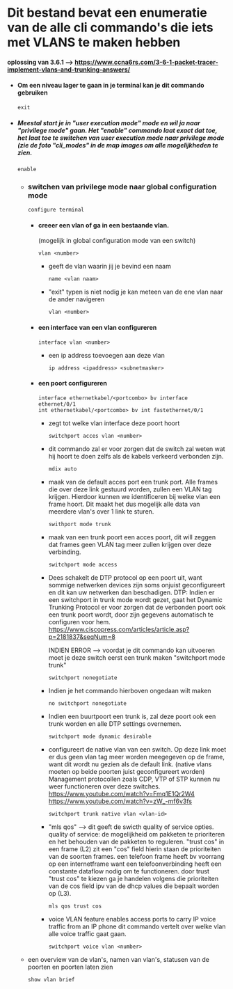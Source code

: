# Dit bestand bevat een enumeratie van de alle cli commando's die iets met VLANS te maken hebben

#### oplossing van 3.6.1 --> https://www.ccna6rs.com/3-6-1-packet-tracer-implement-vlans-and-trunking-answers/
  
  - #### Om een niveau lager te gaan in je terminal kan je dit commando gebruiken
     ```
     exit
     ```

   - ##### Meestal start je in "user execution mode" mode en wil ja naar "privilege mode" gaan. Het "enable" commando laat exact dat toe, het laat toe te switchen van user execution mode naar privilege mode (zie de foto "cli_modes" in de map images om alle mogelijkheden te zien. 
     ```
     enable
     ```
     - ### switchen van privilege mode naar global configuration mode 
       ```
       configure terminal
       ```
       - #### creeer een vlan of ga in een bestaande vlan. 
         (mogelijk in global configuration mode van een switch)   
         ```
         vlan <number>
         ```
           - geeft de vlan waarin jij je bevind een naam
             ```
             name <vlan naam>
             ```
           - "exit" typen is niet nodig je kan meteen van de ene vlan naar de ander navigeren
             ```
             vlan <number>
             ```
       - #### een interface van een vlan configureren 
         ```
         interface vlan <number>
         ```
           - een ip address toevoegen aan deze vlan
             ```
             ip address <ipaddress> <subnetmasker>
             ```
       - #### een poort configureren 
         ```
         interface ethernetkabel/<portcombo> bv interface ethernet/0/1
         int ethernetkabel/<portcombo> bv int fastethernet/0/1
         ```
           - zegt tot welke vlan interface deze poort hoort
             ```
             switchport acces vlan <number>
             ```
           - dit commando zal er voor zorgen dat de switch zal weten wat hij hoort te doen 
             zelfs als de kabels verkeerd verbonden zijn. 
             ```
             mdix auto
             ```
           - maak van de default acces port een trunk port. Alle frames die over deze link gestuurd worden, zullen een VLAN tag krijgen.
             Hierdoor kunnen we identificeren bij welke vlan een frame hoort. Dit maakt het dus mogelijk alle data van meerdere vlan's 
             over 1 link te sturen. 
             ```
             swithport mode trunk
             ```
           - maak van een trunk poort een acces poort, dit will zeggen dat frames geen VLAN tag meer zullen krijgen over deze 
             verbinding. 
             ```
             switchport mode access
             ```
           - Dees schakelt de DTP protocol op een poort uit, want sommige netwerken devices zijn soms onjuist geconfigureert 
             en dit kan uw netwerken dan beschadigen.
             DTP: Indien er een switchport in trunk mode wordt gezet, gaat het Dynamic Trunking Protocol er voor zorgen dat de verbonden 
             poort ook een trunk poort wordt, door zijn gegevens automatisch te configuren voor hem.
             https://www.ciscopress.com/articles/article.asp?p=2181837&seqNum=8
             
             INDIEN ERROR --> voordat je dit commando kan uitvoeren moet je deze switch eerst een trunk maken "switchport mode trunk"
             ```
             switchport nonegotiate
             ```
           - Indien je het commando hierboven ongedaan wilt maken
             ```
             no switchport nonegotiate
             ```
           - Indien een buurtpoort een trunk is, zal deze poort ook een trunk worden en alle DTP settings overnemen. 
             ```
             switchport mode dynamic desirable 
             ```
           - configureert de native vlan van een switch. Op deze link moet er dus geen vlan tag meer worden meegegeven op de frame, want 
             dit wordt nu gezien als de default link. (native vlans moeten op beide poorten juist geconfigureert worden) 
             Management protocollen zoals CDP, VTP of STP kunnen nu weer functioneren over deze switches. 
             https://www.youtube.com/watch?v=Fmq1E1Qr2W4
             https://www.youtube.com/watch?v=zW_-mf6v3fs
             ```
             switchport trunk native vlan <vlan-id>
             ```
           - "mls qos" --> dit geeft de swicth quality of service opties. 
             quality of service: de mogelijkheid om pakketen te prioriteren en het behouden van de pakketen to reguleren. 
             "trust cos" in een frame (L2) zit een "cos" field hierin staan de prioriteiten van de soorten frames. 
             een telefoon frame heeft bv voorrang op een internetframe want een telefoonverbinding heeft een constante dataflow nodig
             om te functioneren. door trust "trust cos" te kiezen ga je handelen volgens die prioriteiten van de cos field ipv van de dhcp values 
             die bepaalt worden op (L3). 
             ```
             mls qos trust cos
             ```
          - voice VLAN feature enables access ports to carry IP voice traffic from an IP phone
            dit commando vertelt over welke vlan alle voice traffic gaat gaan.
             ```
             switchport voice vlan <number>
             ```
     - een overview van de vlan's, namen van vlan's, statusen van de poorten en poorten laten zien 
        ```
        show vlan brief
        ```

      

   
   
